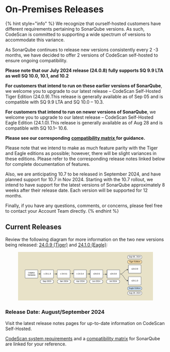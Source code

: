 # On-Premises Releases

{% hint style="info" %}
We recognize that ourself-hosted customers have different requirements pertaining to SonarQube versions.  As such, CodeScan is committed to supporting a wide spectrum of versions to accommodate this variance.

As SonarQube continues to release new versions consistently every 2 -3 months, we have decided to offer 2 versions of CodeScan self-hosted to ensure ongoing compatibility.

**Please note that our July 2024 release (24.0.8) fully supports SQ 9.9 LTA as well SQ 10.0, 10.1, and 10.2**

**For customers that intend to run on these earlier versions of SonarQube**, we welcome you to upgrade to our latest release – CodeScan Self-Hosted Tiger Edition (24.0.9).This release is generally available as of Sep 05 and is compatible with SQ 9.9 LTA and SQ 10.0 – 10.3.

**For customers that intend to run on newer versions of SonarQube**, we welcome you to upgrade to our latest release – CodeScan Self-Hosted Eagle Edition (24.1.0).This release is generally available as of Aug 28 and is compatible with SQ 10.1– 10.6.&#x20;



**Please see our corresponding** [**compatibility matrix** ](https://knowledgebase.autorabit.com/product-guides/codescan/system-requirements-and-installation/installing-codescan-self-hosted#sonarqube-tm-download-1)**for guidance.**



Please note that we intend to make as much feature parity with the Tiger and Eagle editions as possible; however, there will be slight variances in these editions.  Please refer to the corresponding release notes linked below for complete documentation of features.

Also, we are anticipating 10.7 to be released in September 2024, and have planned support for 10.7 in Nov 2024.  Starting with the 10.7 rollout, we intend to have support for the latest versions of SonarQube approximately 8 weeks after their release date.  Each version will be supported for 12 months.

Finally, if you have any questions, comments, or concerns, please feel free to contact your Account Team directly.
{% endhint %}

## Current Releases&#x20;

Review the following diagram for more information on the two new versions being released: [24.0.9 (Tiger)](https://knowledgebase.autorabit.com/overview/release-notes/codescan-release-notes/on-premise-releases/release-notes-24.0.9-tiger) and [24.1.0 (Eagle)](https://knowledgebase.autorabit.com/overview/release-notes/codescan-release-notes/on-premise-releases/release-notes-24.1.0-eagle):

<figure><img src="../../../../.gitbook/assets/image (1499).png" alt=""><figcaption></figcaption></figure>

### Release Date: August/September 2024

Visit the latest release notes pages for up-to-date information on CodeScan Self-Hosted.

[CodeScan system requirements](https://knowledgebase.autorabit.com/product-guides/codescan/system-requirements-and-installation) and a [compatibility matrix](https://knowledgebase.autorabit.com/product-guides/codescan/system-requirements-and-installation/installing-codescan-self-hosted#sonarqube-tm-download-1) for SonarQube are linked for your reference.&#x20;
